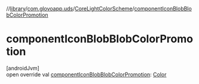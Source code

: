 //[library](../../../index.md)/[com.glovoapp.uds](../index.md)/[CoreLightColorScheme](index.md)/[componentIconBlobBlobColorPromotion](component-icon-blob-blob-color-promotion.md)

# componentIconBlobBlobColorPromotion

[androidJvm]\
open override val [componentIconBlobBlobColorPromotion](component-icon-blob-blob-color-promotion.md): [Color](https://developer.android.com/reference/kotlin/androidx/compose/ui/graphics/Color.html)
